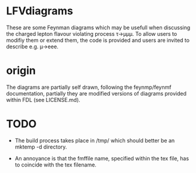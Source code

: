 LFVdiagrams
===========

These are some Feynman diagrams which may be usefull when discussing the
charged lepton flavour violating process τ→μμμ. To allow users to modifiy them
or extend them, the code is provided and users are invited to describe e.g.
µ→eee.

origin
======

The diagrams are partially self drawn, following the feynmp/feynmf
documentation, partially they are modified versions of diagrams provided within
FDL (see LICENSE.md).

TODO
====

 - The build process takes place in /tmp/ which should better be an mktemp -d
   directory.

 - An annoyance is that the fmffile name, specified within the tex file, has to
   coincide with the tex filename.
